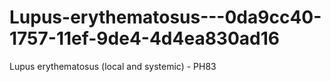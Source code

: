 # Lupus-erythematosus---0da9cc40-1757-11ef-9de4-4d4ea830ad16
Lupus erythematosus (local and systemic) - PH83
